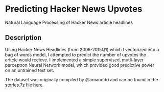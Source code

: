 # Predicting Hacker News Upvotes

Natural Language Processing of Hacker News article headlines

## Description

Using Hacker News Headlines (from 2006-2015Q1) which I vectorized into a bag of words model, I attempted to predict the number of upvotes the aritcle would recieve. I implemented a simple supervised, mutli-layer perceptron Neural Network model, which provided good predictive power on an untrained test set.

The dataset was originally compiled by @arnauddri and can be found in the stories.7z file [here](https://github.com/arnauddri/hn/tree/master/data).
